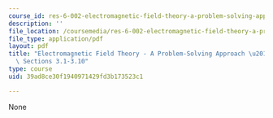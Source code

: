 ```yaml
---
course_id: res-6-002-electromagnetic-field-theory-a-problem-solving-approach-spring-2008
description: ''
file_location: /coursemedia/res-6-002-electromagnetic-field-theory-a-problem-solving-approach-spring-2008/39ad8ce30f1940971429fd3b173523c1_MITRES_6_002S08_chapter3.pdf
file_type: application/pdf
layout: pdf
title: "Electromagnetic Field Theory - A Problem-Solving Approach \u2013 Chapter 3:\
  \ Sections 3.1-3.10"
type: course
uid: 39ad8ce30f1940971429fd3b173523c1

---
```

None